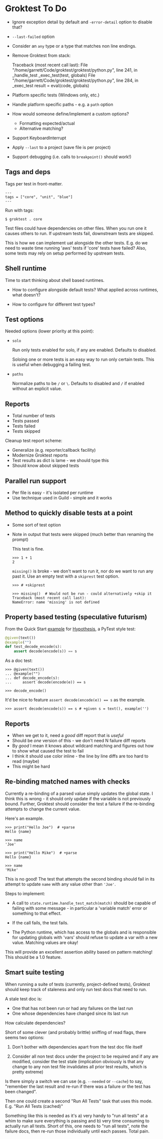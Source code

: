 # Groktest To Do

- Ignore exception detail by default and `-error-detail` option to
  disable that?

- `--last-failed` option

- Consider an `any` type or a type that matches non line endings.

- Remove Groktest from stack:

    Traceback (most recent call last):
      File "/home/garrett/Code/groktest/groktest/python.py", line 241, in _handle_test
        _exec_test(test, globals)
      File "/home/garrett/Code/groktest/groktest/python.py", line 284, in _exec_test
        result = eval(code, globals)

- Platform specific tests (Windows only, etc.)
- Handle platform specific paths - e.g. a `path` option
- How would someone define/implement a custom options?
  - Formatting expected/actual
  - Alternative matching?

- Support KeyboardInterrupt

- Apply `--last` to a project (save file is per project)

- Support debugging (i.e. calls to `breakpoint()` should work!)

## Tags and deps

Tags per test in front-matter.

```
---
tags = ["core", "unit", "blue"]
---
```

Run with tags:

    $ groktest . core

Test files could have dependencies on other files. When you run one it
causes others to run. If upstream tests fail, downstream tests are
skipped.

This is how we can implement uat alongside the other tests. E.g. do we
need to waste time running 'aws' tests if 'core' tests have failed?
Also, some tests may rely on setup performed by upstream tests.

## Shell runtime

Time to start thinking about shell based runtimes.

- How to configure alongside default tests? What applied across
  runtimes, what doesn't?

- How to configure for different test types?

## Test options

Needed options (lower priority at this point):

- `solo`

  Run only tests enabled for solo, if any are enabled. Defaults to
  disabled.

  Soloing one or more tests is an easy way to run only certain tests.
  This is useful when debugging a failing test.

- `paths`

  Normalize paths to be `/` or `\`. Defaults to disabled and `/` if
  enabled without an explicit value.

## Reports

- Total number of tests
- Tests passed
- Tests failed
- Tests skipped

Cleanup test report scheme:

- Generalize (e.g. reporter/callback facility)
- Modernize Groktest reports
- Test results as dict is lame - we should type this
- Should know about skipped tests

## Parallel run support

- Per file is easy - it's isolated per runtime
- Use technique used in Guild - simple and it works

## Method to quickly disable tests at a point

- Some sort of test option
- Note in output that tests were skipped (much better than renaming
  the prompt)

  This test is fine.

      >>> 1 + 1
      2

  `missing()` is broke - we don't want to run it, nor do we want to
  run any past it. Use an empty test with a `skiprest` test option.

      >>> # +skiprest

      >>> missing()  # Would not be run - could alternatively +skip it
      Traceback (most recent call last):
      NameError: name 'missing' is not defined

## Property based testing (speculative futurism)

From the Quick Start
[example](https://hypothesis.readthedocs.io/en/latest/quickstart.html)
for [Hypothesis](https://hypothesis.readthedocs.io/), a PyTest style
test:

```python
@given(text())
@example("")
def test_decode_encode(s):
    assert decode(encode(s)) == s
```

As a doc test:

    >>> @given(text())
    ... @example("")
    ... def decode_encode(s):
    ...     assert decode(encode(e)) == s

    >>> decode_encode()

It'd be nice to feature `assert decode(encode(e)) == s` as the example.

    >>> assert decode(encode(s)) == s # +given s = text(), example('')

## Reports

- When we get to it, need a _good_ diff report that is _useful_
- Should be _one_ version of this - we don't need N failure diff
  reports
- By _good_ I mean it knows about wildcard matching and figures out
  how to show what caused the test to fail
- I think it should use color inline - the line by line diffs are too
  hard to read (maybe)
- This might be hard

## Re-binding matched names with checks

Currently a re-binding of a parsed value simply updates the global
state. I think this is wrong - it should only update if the variable is
not previously bound. Further, Groktest should consider the test a
failure if the re-binding attempts to change the current value.

Here's an example.

    >>> print("Hello Joe")  # +parse
    Hello {name}

    >>> name
    'Joe'

    >>> print("Hello Mike")  # +parse
    Hello {name}

    >>> name
    'Mike'

  This is no good! The test that attempts the second binding should fail
  in its attempt to update `name` with any value other than `'Joe'`.

  Steps to implement:

  - A call to `state.runtime.handle_test_match(match)` should be capable
    of failing with some message - in particular a 'variable match'
    error or something to that effect.

  - If the call fails, the test fails.

  - The Python runtime, which has access to the globals and is
    responsible for updating globals with 'vars' should refuse to update
    a var with a new value. Matching values are okay!

This will provide an excellent assertion ability based on pattern
matching! This should be a 1.0 feature.

## Smart suite testing

When running a suite of tests (currently, project-defined tests),
Groktest should keep track of staleness and only run test docs that need
to run.

A stale test doc is:

- One that has not been run or had any failures on the last run
- One whose dependencies have changed since its last run

How calculate dependencies?

Short of some clever (and probably brittle) sniffing of read flags,
there seems two options:

1. Don't bother with dependencies apart from the test doc file itself

2. Consider all non test docs under the project to be required and if
   any are modified, consider the test stale (implication obviously is
   that any change to any non test file invalidates all prior test
   results, which is pretty extreme)

Is there simply a switch we can use (e.g. `--needed` or `--cache`) to
say, "remember the last result and re-run if there was a failure or the
test has been changed".

Then one could create a second "Run All Tests" task that uses this mode.
E.g. "Run All Tests (cached)"

Something like this is needed as it's a) very handy to "run all tests"
at a whim to make sure everything is passing and b) very time consuming
to actually run all tests. Short of this, one needs to "run all tests",
note the failure docs, then re-run those individually until each passes.
Total pain.
